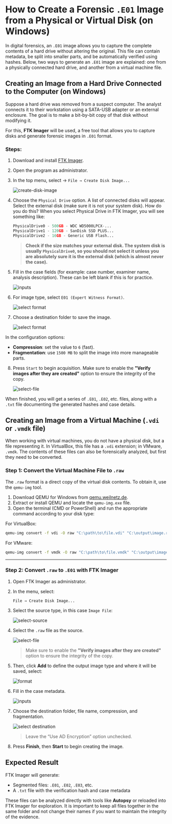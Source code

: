 # How to Create a Forensic `.E01` Image from a Physical or Virtual Disk (on Windows)

In digital forensics, an `.E01` image allows you to capture the complete contents of a hard drive without altering the original. This file can contain metadata, be split into smaller parts, and be automatically verified using hashes. Below, two ways to generate an `.E01` image are explained: one from a physically connected hard drive, and another from a virtual machine file.

## Creating an Image from a Hard Drive Connected to the Computer (on Windows)

Suppose a hard drive was removed from a suspect computer. The analyst connects it to their workstation using a SATA-USB adapter or an external enclosure. The goal is to make a bit-by-bit copy of that disk without modifying it.

For this, **FTK Imager** will be used, a free tool that allows you to capture disks and generate forensic images in `.E01` format.

### Steps:

1. Download and install [FTK Imager](https://www.exterro.com/ftk-imager).
2. Open the program as administrator.
3. In the top menu, select -> `File → Create Disk Image...`

    ![create-disk-image](https://github.com/rosinni/cybersecurity-syllabus/blob/main/assets/15-fundamentals-of-digital-forensics/create-disk-image.png?raw=true)

4. Choose the `Physical Drive` option. A list of connected disks will appear. Select the external disk (make sure it is not your system disk). How do you do this? When you select Physical Drive in FTK Imager, you will see something like:

    ```python
    PhysicalDrive0 - 500GB - WDC WD5000LPCX-...
    PhysicalDrive1 - 120GB - SanDisk SSD PLUS...
    PhysicalDrive2 - 16GB - Generic USB Flash...
    ```

    > **Check if the size matches your external disk. The system disk is usually `PhysicalDrive0`, so you should not select it unless you are absolutely sure it is the external disk (which is almost never the case).**

5. Fill in the case fields (for example: case number, examiner name, analysis description). These can be left blank if this is for practice.

    ![inputs](https://github.com/rosinni/cybersecurity-syllabus/blob/main/assets/15-fundamentals-of-digital-forensics/cases-inputs.png?raw=true)

6. For image type, select `E01 (Expert Witness Format)`.

    ![select format](https://github.com/rosinni/cybersecurity-syllabus/blob/main/assets/15-fundamentals-of-digital-forensics/format-selection.png?raw=true)

7. Choose a destination folder to save the image.

    ![select format](https://github.com/rosinni/cybersecurity-syllabus/blob/main/assets/15-fundamentals-of-digital-forensics/select-img-destination.png?raw=true)

In the configuration options:
   - **Compression**: set the value to `6` (fast).
   - **Fragmentation**: use `1500 MB` to split the image into more manageable parts.

8. Press `Start` to begin acquisition. Make sure to enable the **"Verify images after they are created"** option to ensure the integrity of the copy.

    ![select-file](https://github.com/rosinni/cybersecurity-syllabus/blob/main/assets/15-fundamentals-of-digital-forensics/start-img.png?raw=true)

When finished, you will get a series of `.E01`, `.E02`, etc. files, along with a `.txt` file documenting the generated hashes and case details.

## Creating an Image from a Virtual Machine (`.vdi` or `.vmdk` file)

When working with virtual machines, you do not have a physical disk, but a file representing it. In VirtualBox, this file has a `.vdi` extension; in VMware, `.vmdk`. The contents of these files can also be forensically analyzed, but first they need to be converted.

### Step 1: Convert the Virtual Machine File to `.raw`

The `.raw` format is a direct copy of the virtual disk contents. To obtain it, use the `qemu-img` tool.

1. Download QEMU for Windows from [qemu.weilnetz.de](https://qemu.weilnetz.de/w64/).
2. Extract or install QEMU and locate the `qemu-img.exe` file.
3. Open the terminal (CMD or PowerShell) and run the appropriate command according to your disk type:

For VirtualBox:
```bash
qemu-img convert -f vdi -O raw "C:\path\to\file.vdi" "C:\output\image.raw"
```

For VMware:
```bash
qemu-img convert -f vmdk -O raw "C:\path\to\file.vmdk" "C:\output\image.raw"
```

---

### Step 2: Convert `.raw` to `.E01` with FTK Imager

1. Open FTK Imager as administrator.
2. In the menu, select:

   `File → Create Disk Image...`

3. Select the source type, in this case `Image File`:

   ![select-source](https://github.com/rosinni/cybersecurity-syllabus/blob/main/assets/15-fundamentals-of-digital-forensics/select-source.png?raw=true)

4. Select the `.raw` file as the source.
    
    ![select-file](https://github.com/rosinni/cybersecurity-syllabus/blob/main/assets/15-fundamentals-of-digital-forensics/start-img.png?raw=true)

    > Make sure to enable the **"Verify images after they are created"** option to ensure the integrity of the copy.

5. Then, click **Add** to define the output image type and where it will be saved, select:

    ![format](https://github.com/rosinni/cybersecurity-syllabus/blob/main/assets/15-fundamentals-of-digital-forensics/format-selection.png?raw=true)

6. Fill in the case metadata.

    ![inputs](https://github.com/rosinni/cybersecurity-syllabus/blob/main/assets/15-fundamentals-of-digital-forensics/cases-inputs.png?raw=true)

7. Choose the destination folder, file name, compression, and fragmentation.

    ![select destination](https://github.com/rosinni/cybersecurity-syllabus/blob/main/assets/15-fundamentals-of-digital-forensics/select-img-destination.png?raw=true)

    > Leave the “Use AD Encryption” option unchecked.

8. Press **Finish**, then **Start** to begin creating the image.

## Expected Result

FTK Imager will generate:

- Segmented files: `.E01`, `.E02`, `.E03`, etc.
- A `.txt` file with the verification hash and case metadata

These files can be analyzed directly with tools like **Autopsy** or reloaded into FTK Imager for exploration. It is important to keep all files together in the same folder and not change their names if you want to maintain the integrity of the evidence.
